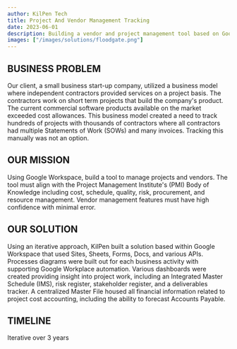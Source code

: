```yaml
---
author: KilPen Tech
title: Project And Vendor Management Tracking
date: 2023-06-01
description: Building a vendor and project management tool based on Google Workspace apps.
images: ["/images/solutions/floodgate.png"]
---
```


## BUSINESS PROBLEM

Our client, a small business start-up company, utilized a business model where independent contractors provided services on a project basis. The contractors work on short term projects that build the company's product. The current commercial software products available on the market exceeded cost allowances. This business model created a need to track hundreds of projects with thousands of contractors where all contractors had multiple Statements of Work (SOWs) and many invoices. Tracking this manually was not an option.

## OUR MISSION

Using Google Workspace, build a tool to manage projects and vendors. The tool must align with the Project Management Institute's (PMI) Body of Knowledge including cost, schedule, quality, risk, procurement, and resource management. Vendor management features must have high confidence with minimal error.

## OUR SOLUTION

Using an iterative approach, KilPen built a solution based within Google Workspace that used Sites, Sheets, Forms, Docs, and various APIs. Processes diagrams were built out for each business activity with supporting Google Workplace automation. Various dashboards were created providing insight into project work, including an Integrated Master Schedule (IMS), risk register, stakeholder register, and a deliverables tracker. A centralized Master File housed all financial information related to project cost accounting, including the ability to forecast Accounts Payable.

## TIMELINE

Iterative over 3 years

